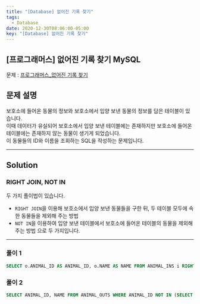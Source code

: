 ```yaml
---
title: "[Database] 없어진 기록 찾기"
tags:
  - Database
date: 2020-12-30T08:06:00-05:00
key: "[Database] 없어진 기록 찾기"
---
```


## [프로그래머스] 없어진 기록 찾기 MySQL

<!--more-->

문제 : [프로그래머스_없어진 기록 찾기](https://programmers.co.kr/learn/courses/30/lessons/59042)

## 문제 설명

보호소에 들어온 동물의 정보와 보호소에서 입양 보낸 동물의 정보를 담은 테이블이 있습니다.<br>
이때 데이터가 유실되어 보호소에서 입양 보낸 테이블에는 존재하지만 보호소에 들어온 테이블에는 존재하지 않는 동물이 생기게 되었습니다.<br>
이 동물들의 ID와 이름을 조회하는 SQL을 작성하는 문제입니다.<br>

---

## Solution

### RIGHT JOIN, NOT IN

두 가지 풀이법이 있습니다.<br>
- `RIGHT JOIN`을 이용해 보호소에서 입양 보낸 동물들을 구한 뒤, 두 테이블 모두에 속한 동물들을 제외해 주는 방법
- `NOT IN`을 이용하여 입양 보낸 테이블에서 보호소에 들어온 테이블의 동물을 제외해 주는 방법
으로 두 가지입니다.<br>

---

### 풀이 1

```sql
SELECT o.ANIMAL_ID AS ANIMAL_ID, o.NAME AS NAME FROM ANIMAL_INS i RIGHT JOIN ANIMAL_OUTS o ON i.animal_id = o.animal_id WHERE i.animal_id IS null ORDER BY o.ANIMAL_ID; 
```

### 풀이 2

```sql
SELECT ANIMAL_ID, NAME FROM ANIMAL_OUTS WHERE ANIMAL_ID NOT IN (SELECT ANIMAL_ID FROM ANIMAL_INS) ORDER BY ANIMAL_ID;
```